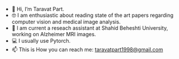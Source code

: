 - :raising_hand: Hi, I’m Taravat Part.
- :nerd_face:	 I am enthusiastic about reading state of the art papers regarding computer vision and medical image analysis.
- :monocle_face: I am current a reseach assistant at Shahid Beheshti University, working on Alzheimer MRI images.
- :computer:	I usually use Pytorch.
- 📫 This is How you can reach me: taravatpart1998@gmail.com
